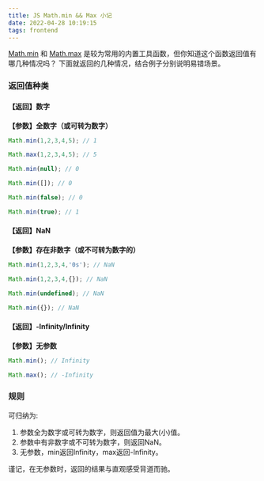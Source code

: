 ```yaml
---
title: JS Math.min && Max 小记
date: 2022-04-28 10:19:15
tags: frontend
---
```


[Math.min](https://developer.mozilla.org/zh-CN/docs/Web/JavaScript/Reference/Global_Objects/Math/min) 和 [Math.max](https://developer.mozilla.org/zh-CN/docs/Web/JavaScript/Reference/Global_Objects/Math/max) 是较为常用的内置工具函数，但你知道这个函数返回值有哪几种情况吗？ 下面就返回的几种情况，结合例子分别说明易错场景。

### 返回值种类
#### 【返回】数字
**【参数】全数字（或可转为数字）**
``` javascript
Math.min(1,2,3,4,5); // 1

Math.max(1,2,3,4,5); // 5

Math.min(null); // 0

Math.min([]); // 0

Math.min(false); // 0

Math.min(true); // 1
```

#### 【返回】NaN
**【参数】存在非数字（或不可转为数字的）**
``` js
Math.min(1,2,3,4,'0s'); // NaN

Math.min(1,2,3,4,{}); // NaN

Math.min(undefined); // NaN

Math.min({}); // NaN
```

#### 【返回】-Infinity/Infinity
**【参数】无参数**
``` js
Math.min(); // Infinity

Math.max(); // -Infinity
```

### 规则
可归纳为:  

1. 参数全为数字或可转为数字，则返回值为最大(小)值。  
1. 参数中有非数字或不可转为数字，则返回NaN。  
1. 无参数，min返回Infinity，max返回-Infinity。

谨记，在无参数时，返回的结果与直观感受背道而驰。